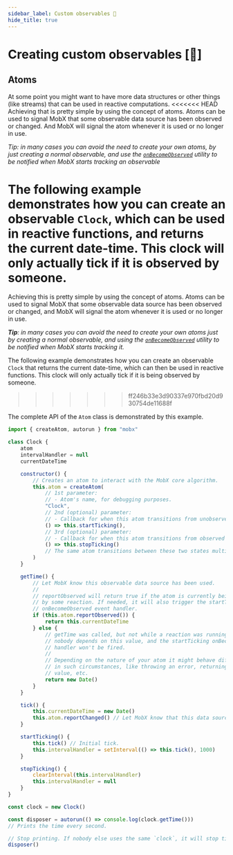 ```yaml
---
sidebar_label: Custom observables 🚀
hide_title: true
---
```


<script async type="text/javascript" src="//cdn.carbonads.com/carbon.js?serve=CEBD4KQ7&placement=mobxjsorg" id="_carbonads_js"></script>

# Creating custom observables [🚀]

## Atoms

At some point you might want to have more data structures or other things (like streams) that can be used in reactive computations.
<<<<<<< HEAD
Achieving that is pretty simple by using the concept of atoms.
<span class='important'><span class='definition'>Atoms</span> can be used to signal MobX that some observable data source has been observed or changed.</span>
And MobX will signal the atom whenever it is used or no longer in use.

_Tip: <span class='important'>in many cases you can avoid the need to create your own atoms</span>, by just creating a normal observable, and use
the [`onBecomeObserved`](on-become-observed.md) utility to be notified when MobX starts tracking an observable_

The following example demonstrates how you can create an observable `Clock`, which can be used in reactive functions,
and returns the current date-time.
<span class='important'>This clock will only actually tick if it is observed by someone</span>.
=======
Achieving this is pretty simple by using the concept of atoms.
Atoms can be used to signal MobX that some observable data source has been observed or changed, and MobX will signal the atom whenever it is used or no longer in use.

_**Tip**: in many cases you can avoid the need to create your own atoms just by creating a normal observable, and using
the [`onBecomeObserved`](on-become-observed.md) utility to be notified when MobX starts tracking it._

The following example demonstrates how you can create an observable `Clock` that returns the current date-time, which can then be used in reactive functions.
This clock will only actually tick if it is being observed by someone.
>>>>>>> ff246b33e3d90337e970fbd20d930754de11688f

The complete API of the `Atom` class is demonstrated by this example.

```javascript
import { createAtom, autorun } from "mobx"

class Clock {
    atom
    intervalHandler = null
    currentDateTime

    constructor() {
        // Creates an atom to interact with the MobX core algorithm.
        this.atom = createAtom(
            // 1st parameter:
            // - Atom's name, for debugging purposes.
            "Clock",
            // 2nd (optional) parameter:
            // - Callback for when this atom transitions from unobserved to observed.
            () => this.startTicking(),
            // 3rd (optional) parameter:
            // - Callback for when this atom transitions from observed to unobserved.
            () => this.stopTicking()
            // The same atom transitions between these two states multiple times.
        )
    }

    getTime() {
        // Let MobX know this observable data source has been used.
        //
        // reportObserved will return true if the atom is currently being observed
        // by some reaction. If needed, it will also trigger the startTicking
        // onBecomeObserved event handler.
        if (this.atom.reportObserved()) {
            return this.currentDateTime
        } else {
            // getTime was called, but not while a reaction was running, hence
            // nobody depends on this value, and the startTicking onBecomeObserved
            // handler won't be fired.
            //
            // Depending on the nature of your atom it might behave differently
            // in such circumstances, like throwing an error, returning a default
            // value, etc.
            return new Date()
        }
    }

    tick() {
        this.currentDateTime = new Date()
        this.atom.reportChanged() // Let MobX know that this data source has changed.
    }

    startTicking() {
        this.tick() // Initial tick.
        this.intervalHandler = setInterval(() => this.tick(), 1000)
    }

    stopTicking() {
        clearInterval(this.intervalHandler)
        this.intervalHandler = null
    }
}

const clock = new Clock()

const disposer = autorun(() => console.log(clock.getTime()))
// Prints the time every second.

// Stop printing. If nobody else uses the same `clock`, it will stop ticking as well.
disposer()
```

